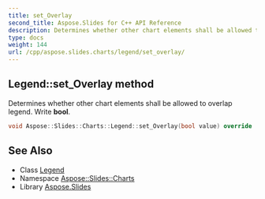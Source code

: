```yaml
---
title: set_Overlay
second_title: Aspose.Slides for C++ API Reference
description: Determines whether other chart elements shall be allowed to overlap legend. Write bool.
type: docs
weight: 144
url: /cpp/aspose.slides.charts/legend/set_overlay/
---
```

## Legend::set_Overlay method


Determines whether other chart elements shall be allowed to overlap legend. Write **bool**.

```cpp
void Aspose::Slides::Charts::Legend::set_Overlay(bool value) override
```

## See Also

* Class [Legend](../)
* Namespace [Aspose::Slides::Charts](../../)
* Library [Aspose.Slides](../../../)
